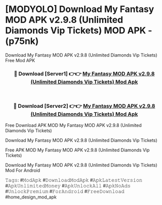 # [MODYOLO] Download My Fantasy MOD APK v2.9.8 (Unlimited Diamonds Vip Tickets) MOD APK - (p75nk)
Download My Fantasy MOD APK v2.9.8 (Unlimited Diamonds Vip Tickets) Free Mod APK

<div align="center">
<h3>🔴 Download [Server1] 👉👉 <a href="https://apk-comot.site?title=My_Fantasy_MOD_APK_v2.9.8_(Unlimited_Diamonds_Vip_Tickets)">My Fantasy MOD APK v2.9.8 (Unlimited Diamonds Vip Tickets) Mod Apk</a></h3><br>

<h3>🔴 Download [Server2] 👉👉 <a href="https://apk-comot.site?title=My_Fantasy_MOD_APK_v2.9.8_(Unlimited_Diamonds_Vip_Tickets)">My Fantasy MOD APK v2.9.8 (Unlimited Diamonds Vip Tickets) Mod Apk</a></h3>
</div>


Free Download APK MOD My Fantasy MOD APK v2.9.8 (Unlimited Diamonds Vip Tickets)

Download My Fantasy MOD APK v2.9.8 (Unlimited Diamonds Vip Tickets) 

Free APK MOD My Fantasy MOD APK v2.9.8 (Unlimited Diamonds Vip Tickets) 

Download My Fantasy MOD APK v2.9.8 (Unlimited Diamonds Vip Tickets) Mod For Android

𝚃𝚊𝚐𝚜: #𝙼𝚘𝚍𝙰𝚙𝚔 #𝙳𝚘𝚠𝚗𝚕𝚘𝚊𝚍𝙼𝚘𝚍𝙰𝚙𝚔 #𝙰𝚙𝚔𝙻𝚊𝚝𝚎𝚜𝚝𝚅𝚎𝚛𝚜𝚒𝚘𝚗 #𝙰𝚙𝚔𝚄𝚗𝚕𝚒𝚖𝚒𝚝𝚎𝚍𝙼𝚘𝚗𝚎𝚢 #𝙰𝚙𝚔𝚄𝚗𝚕𝚘𝚌𝚔𝙰𝚕𝚕 #𝙰𝚙𝚔𝙽𝚘𝙰𝚍𝚜 #𝚄𝚗𝚕𝚘𝚌𝚔𝙿𝚛𝚎𝚖𝚒𝚞𝚖 #𝙵𝚘𝚛𝙰𝚗𝚍𝚛𝚘𝚒𝚍 #𝙵𝚛𝚎𝚎𝙳𝚘𝚠𝚗𝚕𝚘𝚊𝚍 #home_design_mod_apk